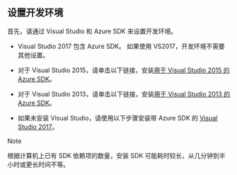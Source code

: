 ## <a name="setupdevenv"></a>设置开发环境
首先，请通过 Visual Studio 和 Azure SDK 来设置开发环境。

* Visual Studio 2017 包含 Azure SDK。 如果使用 VS2017，开发环境不需要其他设置。
* 对于 Visual Studio 2015，请单击以下链接，安装[用于 Visual Studio 2015 的 Azure SDK](http://go.microsoft.com/fwlink/?linkid=518003)。
* 对于 Visual Studio 2013，请单击以下链接，安装[用于 Visual Studio 2013 的 Azure SDK](http://go.microsoft.com/fwlink/?LinkID=324322)。

* 如果未安装 Visual Studio，请使用以下步骤安装带 Azure SDK 的 [Visual Studio 2017](https://www.visualstudio.com/)。

> [!NOTE]
> 根据计算机上已有 SDK 依赖项的数量，安装 SDK 可能耗时较长，从几分钟到半小时或更长时间不等。
>
>
